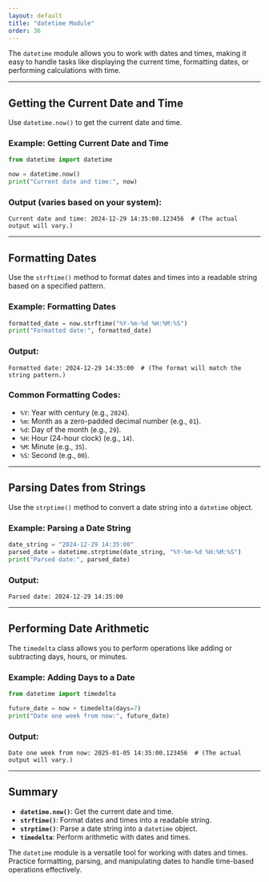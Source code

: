 ```yaml
---
layout: default
title: "datetime Module"
order: 36
---
```


The `datetime` module allows you to work with dates and times, making it easy to handle tasks like displaying the current time, formatting dates, or performing calculations with time.

---

## Getting the Current Date and Time

Use `datetime.now()` to get the current date and time.

### Example: Getting Current Date and Time

```python
from datetime import datetime

now = datetime.now()
print("Current date and time:", now)
```

### Output (varies based on your system):

```plaintext
Current date and time: 2024-12-29 14:35:00.123456  # (The actual output will vary.)
```

---

## Formatting Dates

Use the `strftime()` method to format dates and times into a readable string based on a specified pattern.

### Example: Formatting Dates

```python
formatted_date = now.strftime("%Y-%m-%d %H:%M:%S")
print("Formatted date:", formatted_date)
```

### Output:

```plaintext
Formatted date: 2024-12-29 14:35:00  # (The format will match the string pattern.)
```

### Common Formatting Codes:

- `%Y`: Year with century (e.g., `2024`).
- `%m`: Month as a zero-padded decimal number (e.g., `01`).
- `%d`: Day of the month (e.g., `29`).
- `%H`: Hour (24-hour clock) (e.g., `14`).
- `%M`: Minute (e.g., `35`).
- `%S`: Second (e.g., `00`).

---

## Parsing Dates from Strings

Use the `strptime()` method to convert a date string into a `datetime` object.

### Example: Parsing a Date String

```python
date_string = "2024-12-29 14:35:00"
parsed_date = datetime.strptime(date_string, "%Y-%m-%d %H:%M:%S")
print("Parsed date:", parsed_date)
```

### Output:

```plaintext
Parsed date: 2024-12-29 14:35:00
```

---

## Performing Date Arithmetic

The `timedelta` class allows you to perform operations like adding or subtracting days, hours, or minutes.

### Example: Adding Days to a Date

```python
from datetime import timedelta

future_date = now + timedelta(days=7)
print("Date one week from now:", future_date)
```

### Output:

```plaintext
Date one week from now: 2025-01-05 14:35:00.123456  # (The actual output will vary.)
```

---

## Summary

- **`datetime.now()`**: Get the current date and time.
- **`strftime()`**: Format dates and times into a readable string.
- **`strptime()`**: Parse a date string into a `datetime` object.
- **`timedelta`**: Perform arithmetic with dates and times.

The `datetime` module is a versatile tool for working with dates and times. Practice formatting, parsing, and manipulating dates to handle time-based operations effectively.

